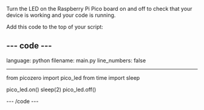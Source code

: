 Turn the LED on the Raspberry Pi Pico board on and off to check that your device is working and your code is running.

Add this code to the top of your script:

--- code ---
---
language: python filename: main.py line_numbers: false

---
from picozero import pico_led from time import sleep

pico_led.on() sleep(2) pico_led.off()

--- /code ---
